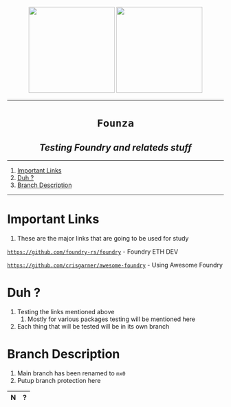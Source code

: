 <p align="center">
<img src="https://media.tenor.com/WvmumPs2OLEAAAAd/woman-robot.gif" width="200">
<img src="https://media.tenor.com/WvmumPs2OLEAAAAd/woman-robot.gif" width="200">
</p>

----
<h1 align="center"><code>Founza</code></h1>
<h2 align="center"><i> Testing Foundry and relateds stuff </i></h2>

----
1. [Important Links](#important-links)
2. [Duh ?](#duh-)
3. [Branch Description](#branch-description)

----

# Important Links 

1. These are the major links that are going to be used for study

[`https://github.com/foundry-rs/foundry`](https://github.com/foundry-rs/foundry) - Foundry ETH DEV

[`https://github.com/crisgarner/awesome-foundry`](https://github.com/crisgarner/awesome-foundry) - Using Awesome Foundry 

# Duh ? 

1. Testing the links mentioned above 
   1. Mostly for various packages testing will be mentioned here 
2. Each thing that will be tested will be in its own branch 

# Branch Description 

1. Main branch has been renamed to `mx0`
2. Putup branch protection here

N | ? 
|:--:|:--:|


